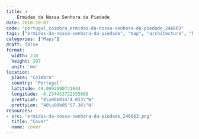 ```yaml
---
title: > 
    Ermidas da Nossa Senhora da Piedade
date: 2018-10-07
code: "portugal_coimbra_ermidas-da-nossa-senhora-da-piedade_246663"
tags: ["ermidas-da-nossa-senhora-da-piedade", "map", "architecture", "buildings", "Coimbra", "Portugal"]
categories: ["Maps"]
draft: false
format:
  width: 210
  height: 297
  unit: 'mm'
location:
  place: "Coimbra"
  country: "Portugal"
  latitude: 40.0992690741644
  longitude: -8.234453722555088
  prettyLat: "8\u00b014'4.033\"W"
  prettyLon: "40\u00b05'57.36\"N"
resources:
- src: "ermidas-da-nossa-senhora-da-piedade_246663.png"
  title: "Cover"
  name: cover
---
```

